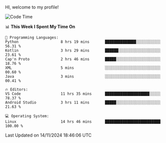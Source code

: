 HI, welcome to my profile!
<!--START_SECTION:waka-->
![Code Time](http://img.shields.io/badge/Code%20Time-1%2C949%20hrs%2013%20mins-blue)

📊 **This Week I Spent My Time On** 

```text
💬 Programming Languages: 
Python                   8 hrs 19 mins       ██████████████░░░░░░░░░░░   56.31 % 
Kotlin                   3 hrs 29 mins       ██████░░░░░░░░░░░░░░░░░░░   23.61 % 
Cap'n Proto              2 hrs 46 mins       █████░░░░░░░░░░░░░░░░░░░░   18.76 % 
XML                      5 mins              ░░░░░░░░░░░░░░░░░░░░░░░░░   00.60 % 
Java                     3 mins              ░░░░░░░░░░░░░░░░░░░░░░░░░   00.41 % 

🔥 Editors: 
VS Code                  11 hrs 35 mins      ████████████████████░░░░░   78.37 % 
Android Studio           3 hrs 11 mins       █████░░░░░░░░░░░░░░░░░░░░   21.63 % 

💻 Operating System: 
Linux                    14 hrs 46 mins      █████████████████████████   100.00 % 
```


 Last Updated on 14/11/2024 18:46:06 UTC
<!--END_SECTION:waka-->
